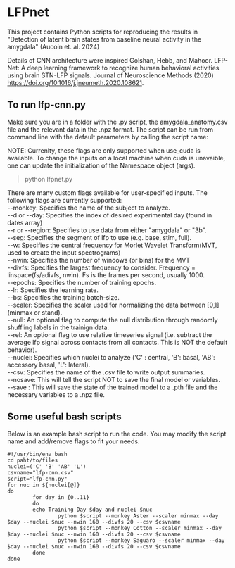 # LFPnet
This project contains Python scripts for reproducing the results in "Detection of latent brain states from baseline neural activity in the amygdala" (Aucoin et. al. 2024)

Details of CNN architecture were inspired Golshan, Hebb, and  Mahoor. LFP-Net: A deep learning framework to recognize human behavioral activities using brain STN-LFP signals. Journal of Neuroscience Methods (2020) https://doi.org/10.1016/j.jneumeth.2020.108621. 

## To run lfp-cnn.py
Make sure you are in a folder with the .py script, the amygdala_anatomy.csv file and the relevant data in the .npz format.
The script can be run from command line with the default parameters by calling the script name:

NOTE: Currenlty, these flags are only supported when use_cuda is available. To change the inputs on a local machine when cuda is unavaible, one can update the initialization of the Namespace object (args). 

>  python lfpnet.py 

There are many custom flags available for user-specified inputs. The following flags are currently supported:\
 --monkey: Specifies the name of the subject to analyze.\
 --d or --day: Specifies the index of desired experimental day (found in dates array)\
 --r or --region: Specifies to use data from either "amygdala" or "3b".\
 --seg: Specifies the segment of lfp to use (e.g. base, stim, full).\
 --w: Specifies the central frequency for Morlet Wavelet Transform(MVT, used to create the input spectrograms)\
 --nwin: Specifies the number of windows (or bins) for the MVT \
 --divfs: Specifies the largest frequency to consider. Frequency = linspace(fs/adivfs, nwin). Fs is the frames per second, usually 1000. \
 --epochs: Specifies the number of training epochs.\
 --lr: Specifies the learning rate.\
 --bs: Specifies the training batch-size.\
 --scaler: Specifies the scaler used for normalizing the data between [0,1] (minmax or stand).\
 --null: An optional flag to compute the null distribution through randomly shuffling labels in the trainign data.\
 --rel: An optional flag to use relative timeseries signal (i.e. subtract the average lfp signal across contacts from all contacts. This is NOT the default behavior).\
 --nuclei: Specifies which nuclei to analyze ('C' : central, 'B': basal, 'AB': accessory basal, 'L': lateral).\
 --csv: Specifies the name of the .csv file to write output summaries.\
 --nosave: This will tell the script NOT to save the final model or variables. \
 --save : This will save the state of the trained model to a .pth file and the necessary variables to a .npz file. 


## Some useful bash scripts 
Below is an example bash script to run the code. You may modify the script name and add/remove flags to fit your needs.
```text
#!/usr/bin/env bash
cd paht/to/files
nuclei=('C' 'B' 'AB' 'L')
csvname="lfp-cnn.csv"
script="lfp-cnn.py"
for nuc in ${nuclei[@]}
do
        for day in {0..11}
        do
        echo Training Day $day and nuclei $nuc
                python $script --monkey Aster --scaler minmax --day $day --nuclei $nuc --nwin 160 --divfs 20 --csv $csvname
                python $script --monkey Cotton --scaler minmax --day $day --nuclei $nuc --nwin 160 --divfs 20 --csv $csvname
                python $script --monkey Saguaro --scaler minmax --day $day --nuclei $nuc --nwin 160 --divfs 20 --csv $csvname
        done
done
```

